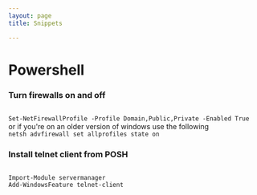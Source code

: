 ```yaml
---
layout: page 
title: Snippets 

---
```

# Powershell

### Turn firewalls on and off
<code>
Set-NetFirewallProfile -Profile Domain,Public,Private -Enabled True
</code>
or if you're on an older version of windows use the following
<code>
netsh advfirewall set allprofiles state on
</code>



### Install telnet client from POSH
<code>
Import-Module servermanager
Add-WindowsFeature telnet-client
</code>
